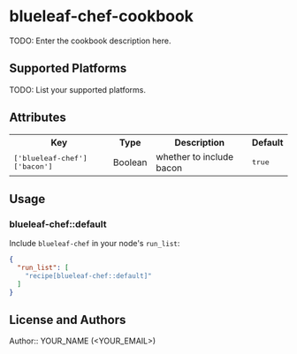 # blueleaf-chef-cookbook

TODO: Enter the cookbook description here.

## Supported Platforms

TODO: List your supported platforms.

## Attributes

<table>
  <tr>
    <th>Key</th>
    <th>Type</th>
    <th>Description</th>
    <th>Default</th>
  </tr>
  <tr>
    <td><tt>['blueleaf-chef']['bacon']</tt></td>
    <td>Boolean</td>
    <td>whether to include bacon</td>
    <td><tt>true</tt></td>
  </tr>
</table>

## Usage

### blueleaf-chef::default

Include `blueleaf-chef` in your node's `run_list`:

```json
{
  "run_list": [
    "recipe[blueleaf-chef::default]"
  ]
}
```

## License and Authors

Author:: YOUR_NAME (<YOUR_EMAIL>)
